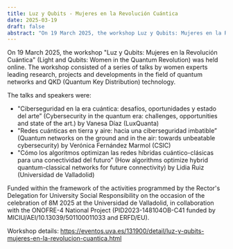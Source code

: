 ```yaml
---
title: Luz y Qubits - Mujeres en la Revolución Cuántica
date: 2025-03-19
draft: false
abstract: "On 19 March 2025, the workshop Luz y Qubits: Mujeres en la Revolución Cuántica (Light and Qubits: Women in the Quantum Revolution) was held online. The workshop consisted of a series of talks by women experts leading research, projects and developments in the field of quantum networks and QKD (Quantum Key Distribution) technology."
---
```


On 19 March 2025, the workshop "Luz y Qubits: Mujeres en la Revolución Cuántica" (Light and Qubits: Women in the Quantum Revolution) was held online. The workshop consisted of a series of talks by women experts leading research, projects and developments in the field of quantum networks and QKD (Quantum Key Distribution) technology.

The talks and speakers were:
- "Ciberseguridad en la era cuántica: desafíos, oportunidades y estado del arte” (Cybersecurity in the quantum era: challenges, opportunities and state of the art.) by Vanesa Díaz (LuxQuanta)
- "Redes cuánticas en tierra y aire: hacia una ciberseguridad imbatible” (Quantum networks on the ground and in the air: towards unbeatable cybersecurity) by Verónica Fernández Marmol (CSIC)
- "Cómo los algoritmos optimizan las redes híbridas cuántico-clásicas para una conectividad del futuro” (How algorithms optimize hybrid quantum-classical networks for future connectivity) by Lidia Ruiz (Universidad de Valladolid)

Funded within the framework of the activities programmed by the Rector's Delegation for University Social Responsibility on the occasion of the celebration of 8M 2025 at the Universidad de Valladolid, in collaboration with the ONOFRE-4 National Project (PID2023-148104OB-C41 funded by MICIU/AEI/10.13039/501100011033 and ERFD/EU).

Workshop details: https://eventos.uva.es/131900/detail/luz-y-qubits-mujeres-en-la-revolucion-cuantica.html

<!--more-->
